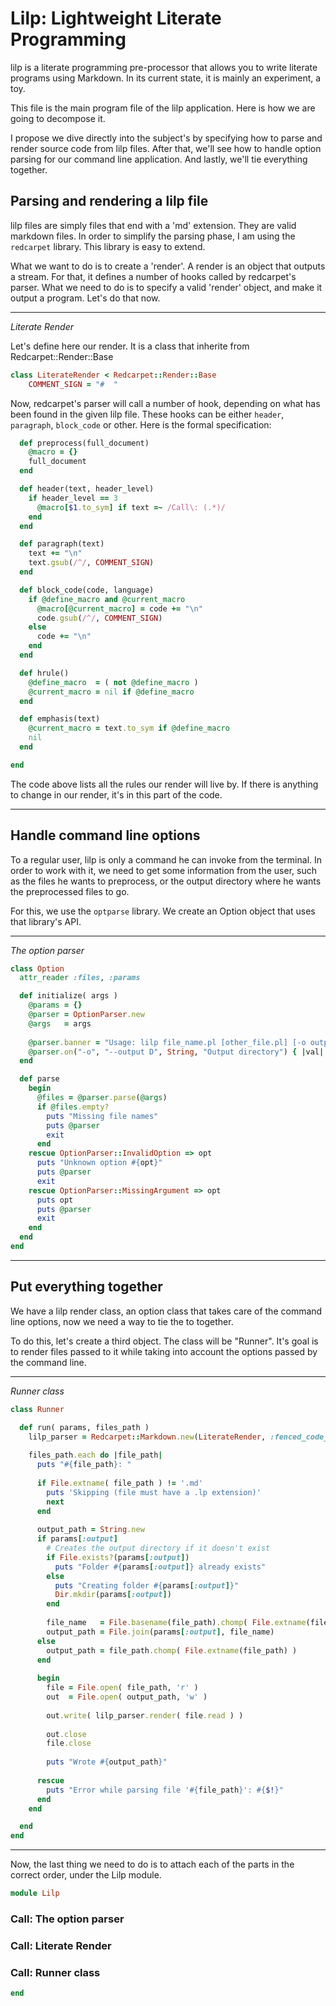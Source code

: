 Lilp: Lightweight Literate Programming
======================================

lilp is a literate programming pre-processor that allows you to write literate programs
using Markdown. In its current state, it is mainly an experiment, a toy.

This file is the main program file of the lilp application. Here is how we are going to
decompose it.

I propose we dive directly into the subject's by specifying how to parse and render source
code from lilp files. After that, we'll see how to handle option parsing for our command
line application. And lastly, we'll tie everything together.

## Parsing and rendering a lilp file ##

lilp files are simply files that end with a 'md' extension. They are valid markdown files.
In order to simplify the parsing phase, I am using the `redcarpet` library. This library
is easy to extend.

What we want to do is to create a 'render'. A render is an object that outputs a stream.
For that, it defines a number of hooks called by redcarpet's parser. What we need to do
is to specify a valid 'render' object, and make it output a program. Let's do that now.

* * *
_Literate Render_

Let's define here our render. It is a class that inherite from Redcarpet::Render::Base
	
~~~~~~ ruby
class LiterateRender < Redcarpet::Render::Base
	COMMENT_SIGN = "#  "
~~~~~~
	
Now, redcarpet's parser will call a number of hook, depending on what has been found
in the given lilp file. These hooks can be either `header`, `paragraph`, `block_code`
or other. Here is the formal specification: 
  
~~~~~~ ruby
  def preprocess(full_document)
    @macro = {}
    full_document
  end

  def header(text, header_level)
    if header_level == 3
      @macro[$1.to_sym] if text =~ /Call\: (.*)/
    end
  end

  def paragraph(text)
    text += "\n"
    text.gsub(/^/, COMMENT_SIGN)
  end

  def block_code(code, language)
    if @define_macro and @current_macro
      @macro[@current_macro] = code += "\n"
      code.gsub(/^/, COMMENT_SIGN)
    else
      code += "\n"
    end
  end

  def hrule()
    @define_macro  = ( not @define_macro )
    @current_macro = nil if @define_macro
  end

  def emphasis(text)
    @current_macro = text.to_sym if @define_macro
    nil
  end

end
~~~~~~
	
The code above lists all the rules our render will live by. If there is anything to
change in our render, it's in this part of the code.

* * *

## Handle command line options ##

To a regular user, lilp is only a command he can invoke from the terminal. In order
to work with it, we need to get some information from the user, such as the files
he wants to preprocess, or the output directory where he wants the preprocessed files
to go.

For this, we use the `optparse` library. We create an Option object that uses that library's
API.

* * *
_The option parser_

~~~~~~ ruby
class Option
  attr_reader :files, :params

  def initialize( args )
    @params = {}
    @parser = OptionParser.new
    @args   = args
  
    @parser.banner = "Usage: lilp file_name.pl [other_file.pl] [-o output_dir]"
    @parser.on("-o", "--output D", String, "Output directory") { |val| @params[:output] = File.join('.', "#{val}") }
  end

  def parse
    begin
      @files = @parser.parse(@args)
      if @files.empty?
        puts "Missing file names"
        puts @parser
        exit
      end
    rescue OptionParser::InvalidOption => opt
      puts "Unknown option #{opt}"
      puts @parser
      exit
    rescue OptionParser::MissingArgument => opt
      puts opt
      puts @parser
      exit
    end
  end
end
~~~~~~

* * *

## Put everything together ##

We have a lilp render class, an option class that takes care of the command line
options, now we need a way to tie the to together.

To do this, let's create a third object. The class will be "Runner". It's goal
is to render files passed to it while taking into account the options passed by
the command line.

* * *
_Runner class_

~~~~~~ ruby
class Runner

  def run( params, files_path )
    lilp_parser = Redcarpet::Markdown.new(LiterateRender, :fenced_code_blocks => true)
  
    files_path.each do |file_path|
      puts "#{file_path}: "
    
      if File.extname( file_path ) != '.md'
        puts 'Skipping (file must have a .lp extension)'
        next
      end
    
      output_path = String.new
      if params[:output]
        # Creates the output directory if it doesn't exist
        if File.exists?(params[:output])
          puts "Folder #{params[:output]} already exists"
        else
          puts "Creating folder #{params[:output]}"
          Dir.mkdir(params[:output])
        end
      
        file_name   = File.basename(file_path).chomp( File.extname(file_path) )
        output_path = File.join(params[:output], file_name)
      else
        output_path = file_path.chomp( File.extname(file_path) )
      end
    
      begin
        file = File.open( file_path, 'r' )
        out  = File.open( output_path, 'w' )
      
        out.write( lilp_parser.render( file.read ) )
      
        out.close
        file.close
      
        puts "Wrote #{output_path}"
      
      rescue
        puts "Error while parsing file '#{file_path}': #{$!}"
      end
    end

  end
end
~~~~~~

* * *

Now, the last thing we need to do is to attach each of the parts in the correct order, under
the Lilp module.

~~~~~~ ruby
module Lilp
~~~~~~

### Call: The option parser ###
### Call: Literate Render ###
### Call: Runner class ###

~~~~~~ ruby
end
~~~~~~
